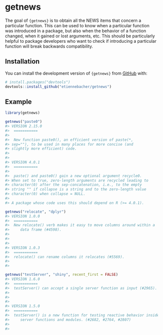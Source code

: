 
<!-- README.md is generated from README.Rmd. Please edit that file -->

# getnews

<!-- badges: start -->
<!-- badges: end -->

The goal of `{getnews}` is to obtain all the NEWS items that concern a
particular function. This can be used to know when a particular function
was introduced in a package, but also when the behavior of a function
changed, when it gained or lost arguments, etc. This should be
particularly helpful to package developers who want to check if
introducing a particular function will break backwards compatibility.

## Installation

You can install the development version of `{getnews}` from
[GitHub](https://github.com/) with:

``` r
# install.packages("devtools")
devtools::install_github("etiennebacher/getnews")
```

## Example

``` r
library(getnews)

getnews("paste0")
#> VERSION 2.15.0 
#>  =========== 
#> 
#>  New function paste0(), an efficient version of paste(*,
#> sep=""), to be used in many places for more concise (and
#> slightly more efficient) code. 
#> 
#> 
#> VERSION 4.0.1 
#>  =========== 
#> 
#>  paste() and paste0() gain a new optional argument recycle0.
#> When set to true, zero-length arguments are recycled leading to
#> character(0) after the sep-concatenation, i.e., to the empty
#> string "" if collapse is a string and to the zero-length value
#> character(0) when collapse = NULL.
#> 
#> A package whose code uses this should depend on R (>= 4.0.1).

getnews("relocate", "dplyr")
#> VERSION 1.0.0 
#>  =========== 
#>  New relocate() verb makes it easy to move columns around within a
#>     data frame (#4598).
#> 
#>   
#> 
#> VERSION 1.0.3 
#>  =========== 
#>  relocate() can rename columns it relocates (#5569).
#> 
#> 

getnews("testServer", "shiny", recent_first = FALSE)
#> VERSION 1.6.0 
#>  =========== 
#>  testServer() can accept a single server function as input (#2965).
#> 
#>   
#> 
#> VERSION 1.5.0 
#>  =========== 
#>  testServer() is a new function for testing reactive behavior inside
#>     server functions and modules. (#2682, #2764, #2807)
#> 
#> 
```
